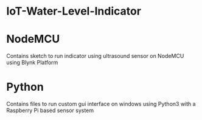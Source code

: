 # IoT-Water-Level-Indicator

# NodeMCU
Contains sketch to run indicator using ultrasound sensor on NodeMCU using Blynk Platform

# Python
Contains files to run custom gui interface on windows using Python3 with a Raspberry Pi based sensor system
